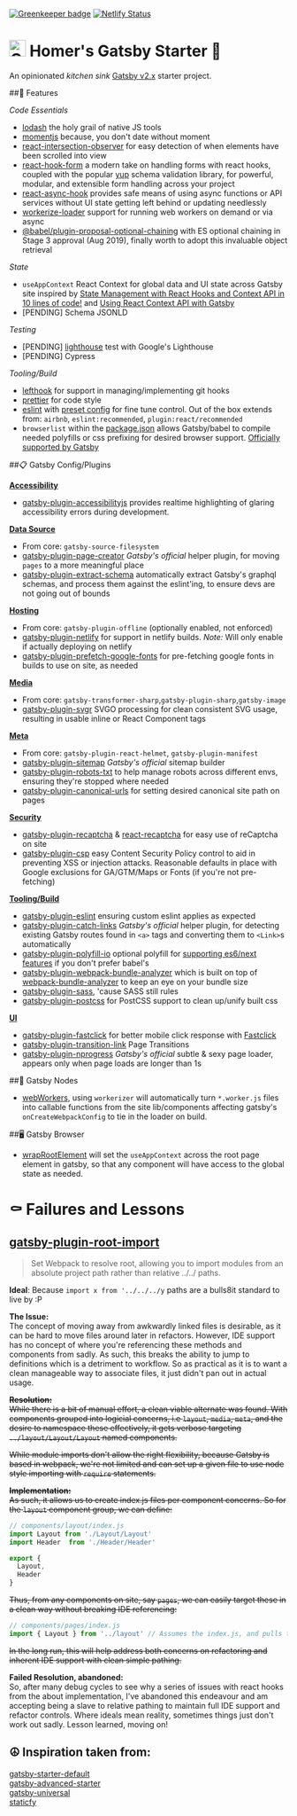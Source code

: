 [![Greenkeeper badge](https://badges.greenkeeper.io/homer-yttc/gatsby-baseline.svg)](https://greenkeeper.io/) [![Netlify Status](https://api.netlify.com/api/v1/badges/d899edee-fd86-4d0e-8747-0273fef19cb2/deploy-status)](https://app.netlify.com/sites/gatsby-baseline/deploys)

<h1>
  <img alt="Gatsby" src="https://www.gatsbyjs.org/monogram.svg" width="30" />  Homer's Gatsby Starter 📍
</h1>

An opinionated _kitchen sink_ [Gatsby v2.x](https://www.gatsbyjs.org) starter project.

##🎯 Features

*Code Essentials*
- [lodash](https://github.com/lodash/lodash/) the holy grail of native JS tools
- [momentjs](https://github.com/moment/moment/) because, you don't date without moment
- [react-intersection-observer](https://github.com/thebuilder/react-intersection-observer) for easy detection of when elements have been scrolled into view
- [react-hook-form](https://react-hook-form.com/api) a modern take on handling forms with react hooks, coupled with the popular [yup](https://github.com/jquense/yup) schema validation library, for powerful, modular, and extensible form handling across your project
- [react-async-hook](https://github.com/slorber/react-async-hook#readme) provides safe means of using async functions or API services without UI state getting left behind or updating needlessly
- [workerize-loader](https://github.com/developit/workerize-loader) support for running web workers on demand or via async
- [@babel/plugin-proposal-optional-chaining](https://babeljs.io/docs/en/next/babel-plugin-proposal-optional-chaining.html) with ES optional chaining in Stage 3 approval (Aug 2019), finally worth to adopt this invaluable object retrieval

*State*
- `useAppContext` React Context for global data and UI state across Gatsby site inspired by [State Management with React Hooks and Context API in 10 lines of code!](https://medium.com/simply/state-management-with-react-hooks-and-context-api-at-10-lines-of-code-baf6be8302c) and [Using React Context API with Gatsby](https://www.gatsbyjs.org/blog/2019-01-31-using-react-context-api-with-gatsby/)
- [PENDING] Schema JSONLD

*Testing*
- [PENDING] [lighthouse](https://developers.google.com/web/tools/lighthouse/) test with Google's Lighthouse
- [PENDING] Cypress

*Tooling/Build*
- [lefthook](https://github.com/Arkweid/lefthook) for support in managing/implementing git hooks
- [prettier](https://prettier.io/) for code style
- [eslint](https://eslint.org) with [preset config](./.eslintrc.js) for fine tune control. Out of the box extends from: `airbnb`, `eslint:recommended`, `plugin:react/recommended`
- `browserlist` within the [package.json](./package.json) allows Gatsby/babel to compile needed polyfills or css prefixing for desired browser support. [Officially supported by Gatsby](https://www.gatsbyjs.org/docs/browser-support/)

##📋 Gatsby Config/Plugins

**[Accessibility](./gatsby/config/accessibility.js)**
- [gatsby-plugin-accessibilityjs](https://github.com/alampros/gatsby-plugin-accessibilityjs) provides realtime highlighting of glaring accessibility errors during development. 

**[Data Source](./gatsby/config/data-source.js)**
- From core: `gatsby-source-filesystem`
- [gatsby-plugin-page-creator](https://www.gatsbyjs.org/packages/gatsby-plugin-page-creator/) _Gatsby's official_ helper plugin, for moving `pages` to a more meaningful place 
- [gatsby-plugin-extract-schema](https://github.com/NickyMeuleman/gatsby-plugin-extract-schema) automatically extract Gatsby's graphql schemas, and process them against the eslint'ing, to ensure devs are not going out of bounds

**[Hosting](./gatsby/config/hosting.js)**
- From core: `gatsby-plugin-offline` (optionally enabled, not enforced)
- [gatsby-plugin-netlify](https://github.com/gatsbyjs/gatsby/tree/master/packages/gatsby-plugin-netlify) for support in netlify builds. _Note:_ Will only enable if actually deploying on netlify
- [gatsby-plugin-prefetch-google-fonts](https://github.com/escaladesports/gatsby-plugin-prefetch-google-fonts) for pre-fetching google fonts in builds to use on site, as needed 

**[Media](./gatsby/config/media.js)**
- From core: `gatsby-transformer-sharp`,`gatsby-plugin-sharp`,`gatsby-image`
- [gatsby-plugin-svgr](https://github.com/zabute/gatsby-plugin-svgr) SVGO processing for clean consistent SVG usage, resulting in usable inline or React Component tags

**[Meta](./gatsby/config/meta.js)**
- From core: `gatsby-plugin-react-helmet`, `gatsby-plugin-manifest`
- [gatsby-plugin-sitemap](https://www.gatsbyjs.org/packages/gatsby-plugin-sitemap/) _Gatsby's official_ sitemap builder 
- [gatsby-plugin-robots-txt](https://github.com/mdreizin/gatsby-plugin-robots-txt) to help manage robots across different envs, ensuring they're stopped where needed
- [gatsby-plugin-canonical-urls](https://github.com/gatsbyjs/gatsby/tree/master/packages/gatsby-plugin-canonical-urls) for setting desired canonical site path on pages

**[Security](./gatsby/config/security.js)**
- [gatsby-plugin-recaptcha](https://github.com/escaladesports/gatsby-plugin-recaptcha) & [react-recaptcha](https://github.com/appleboy/react-recaptcha) for easy use of reCaptcha on site
- [gatsby-plugin-csp](https://github.com/bejamas/gatsby-plugin-csp) easy Content Security Policy control to aid in preventing XSS or injection attacks. Reasonable defaults in place with Google exclusions for GA/GTM/Maps or Fonts (if you're not pre-fetching)

**[Tooling/Build](./gatsby/config/tooling.js)**
- [gatsby-plugin-eslint](https://github.com/mongkuen/gatsby-plugin-eslint) ensuring custom eslint applies as expected
- [gatsby-plugin-catch-links](https://www.gatsbyjs.org/packages/gatsby-plugin-catch-links/) _Gatsby's official_ helper plugin, for detecting existing Gatsby routes found in `<a>` tags and converting them to `<Link>`s automatically
- [gatsby-plugin-polyfill-io](https://github.com/escaladesports/gatsby-plugin-polyfill-io) optional polyfill for [supporting es6/next features](https://polyfill.io/v3/url-builder/) if you don't prefer babel's 
- [gatsby-plugin-webpack-bundle-analyzer](https://github.com/escaladesports/gatsby-plugin-webpack-bundle-analyzer) which is built on top of [webpack-bundle-analyzer](https://github.com/webpack-contrib/webpack-bundle-analyzer) to keep an eye on your bundle size
- [gatsby-plugin-sass](https://github.com/gatsbyjs/gatsby/tree/master/packages/gatsby-plugin-sass), 'cause SASS still rules
- [gatsby-plugin-postcss](https://github.com/gatsbyjs/gatsby/tree/master/packages/gatsby-plugin-postcss) for PostCSS support to clean up/unify built css

**[UI](./gatsby/config/ui.js)**
- [gatsby-plugin-fastclick](https://github.com/escaladesports/gatsby-plugin-fastclick) for better mobile click response with [Fastclick](https://github.com/ftlabs/fastclick)
- [gatsby-plugin-transition-link](https://github.com/TylerBarnes/gatsby-plugin-transition-link) Page Transitions
- [gatsby-plugin-nprogress](https://www.gatsbyjs.org/packages/gatsby-plugin-nprogress/) _Gatsby's official_ subtle & sexy page loader, appears only when page loads are longer than 1s

##📃 Gatsby Nodes
- [webWorkers](./gatsby/node/webWorkers.js), using `workerizer` will automatically turn `*.worker.js` files into callable functions from the site lib/components affecting gatsby's `onCreateWebpackConfig` to tie in the loader on build.

##🖥️ Gatsby Browser
- [wrapRootElement](./gatsby/browser/wrapRootElement.js) will set the `useAppContext` across the root page element in gatsby, so that any component will have access to the global state as needed.

# ⚰️ Failures and Lessons
## [gatsby-plugin-root-import](https://github.com/mongkuen/gatsby-plugin-root-import)
> Set Webpack to resolve root, allowing you to import modules from an absolute project path rather than relative ../../ paths.

**Ideal**: Because `import x from '../../../y` paths are a bulls8it standard to live by :P

**The Issue:**<br/>The concept of moving away from awkwardly linked files is desirable, as it can be hard to move files around later in refactors. However, IDE support has no concept of where you're referencing these methods and components from sadly. As such, this breaks the ability to jump to definitions which is a detriment to workflow. So as practical as it is to want a clean manageable way to associate files, it just didn't pan out in actual usage. 

~~**Resolution:**<br/>While there is a bit of manual effort, a clean viable alternate was found. With components grouped into logicial concerns, i.e `layout`, `media`, `meta`, and the desire to namespace these effectively, it gets verbose targeting `../layout/Layout/Layout` named components.~~

~~While module imports don't allow the right flexibility, because Gatsby is based in webpack, we're not limited and can set up a given file to use node style importing with `require` statements.~~

~~**Implementation:**<br/>As such, it allows us to create index.js files per component concerns. So for the `layout` component group, we can define:~~

```js
// components/layout/index.js
import Layout from './Layout/Layout'
import Header  from './Header/Header'

export {
  Layout,
  Header
}
```

~~Thus, from any components on site, say `pages`, we can easily target these in a clean way without breaking IDE referencing:~~

```js
// components/pages/index.js
import { Layout } from '../layout' // Assumes the index.js, and pulls the correct component.
```

~~In the long run, this will help address both concerns on refactoring and inherent IDE support with clean simple pathing.~~

**Failed Resolution, abandoned:**<br>
So, after many debug cycles to see why a series of issues with react hooks from the about implementation, I've abandoned this endeavour and am accepting being a slave to relative pathing to maintain full IDE support and refactor controls. Where ideals mean reality, sometimes things just don't work out sadly. Lesson learned, moving on!

## ☮️ Inspiration taken from:
[gatsby-starter-default](https://github.com/gatsbyjs/gatsby-starter-default)<br/>
[gatsby-advanced-starter](https://github.com/Vagr9K/gatsby-advanced-starter)<br/>
[gatsby-universal](https://github.com/fabe/gatsby-universal)<br/>
[staticfy](https://github.com/PetrNikolas/staticfy)<br/>
